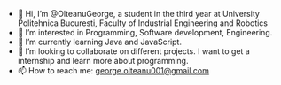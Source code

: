 - 👋 Hi, I’m @OlteanuGeorge, a student in the third year at University Politehnica Bucuresti, Faculty of Industrial Engineering and Robotics
- 👀 I’m interested in Programming, Software development, Engineering. 
- 🌱 I’m currently learning Java and JavaScript.
- 💞️ I’m looking to collaborate on different projects. I want to get a internship and learn more about programming.
- 📫 How to reach me: george.olteanu001@gmail.com

<!---
OlteanuGeorge/OlteanuGeorge is a ✨ special ✨ repository because its `README.md` (this file) appears on your GitHub profile.
You can click the Preview link to take a look at your changes.
--->
